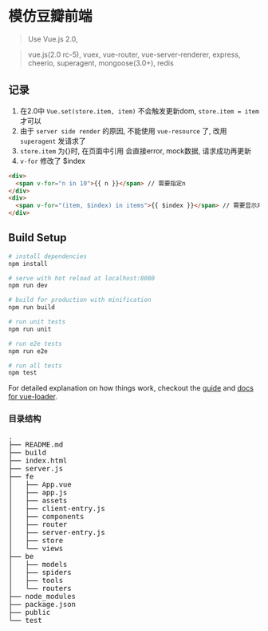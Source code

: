 # 模仿豆瓣前端

> Use Vue.js 2.0, 

> vue.js(2.0 rc-5), vuex, vue-router, vue-server-renderer,  express, cheerio, superagent, mongoose(3.0+), redis

## 记录
1. 在2.0中 `Vue.set(store.item, item)` 不会触发更新dom, `store.item = item` 才可以
2. 由于 `server side render` 的原因, 不能使用 `vue-resource` 了, 改用 `superagent` 发请求了
3. `store.item` 为{}时, 在页面中引用 会直接error, mock数据, 请求成功再更新 
4. `v-for` 修改了 $index

````html
<div>
  <span v-for="n in 10">{{ n }}</span> // 需要指定n
</div>
<div>
  <span v-for="(item, $index) in items">{{ $index }}</span> // 需要显示声明$index
</div>
````

## Build Setup

``` bash
# install dependencies
npm install

# serve with hot reload at localhost:8080
npm run dev

# build for production with minification
npm run build

# run unit tests
npm run unit

# run e2e tests
npm run e2e

# run all tests
npm test
```

For detailed explanation on how things work, checkout the [guide](http://vuejs-templates.github.io/webpack/) and [docs for vue-loader](http://vuejs.github.io/vue-loader).

### 目录结构
<pre>
.
├── README.md 
├── build
├── index.html
├── server.js
├── fe
│   ├── App.vue
│   ├── app.js
│   ├── assets
│   ├── client-entry.js
│   ├── components
│   ├── router
│   ├── server-entry.js
│   ├── store
│   └── views
├── be
│   ├── models
│   ├── spiders
│   ├── tools
│   └── routers
├── node_modules
├── package.json
├── public
└── test



